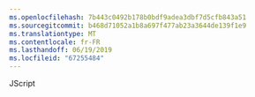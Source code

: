 ```yaml
---
ms.openlocfilehash: 7b443c0492b178b0bdf9adea3dbf7d5cfb843a51
ms.sourcegitcommit: b468d71052a1b8a697f477ab23a3644de139f1e9
ms.translationtype: MT
ms.contentlocale: fr-FR
ms.lasthandoff: 06/19/2019
ms.locfileid: "67255484"
---
```

JScript